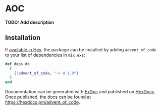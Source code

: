 # AOC

**TODO: Add description**

## Installation

If [available in Hex](https://hex.pm/docs/publish), the package can be installed
by adding `advent_of_code` to your list of dependencies in `mix.exs`:

```elixir
def deps do
  [
    {:advent_of_code, "~> 0.1.0"}
  ]
end
```

Documentation can be generated with [ExDoc](https://github.com/elixir-lang/ex_doc)
and published on [HexDocs](https://hexdocs.pm). Once published, the docs can
be found at <https://hexdocs.pm/advent_of_code>.

